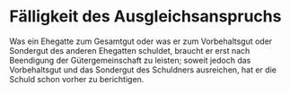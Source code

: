 # Fälligkeit des Ausgleichsanspruchs

Was ein Ehegatte zum Gesamtgut oder was er zum Vorbehaltsgut oder Sondergut des anderen Ehegatten schuldet, braucht er erst nach Beendigung der Gütergemeinschaft zu leisten; soweit jedoch das Vorbehaltsgut und das Sondergut des Schuldners ausreichen, hat er die Schuld schon vorher zu berichtigen.